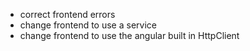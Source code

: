 - correct frontend errors
- change frontend to use a service
- change frontend to use the angular built in HttpClient

